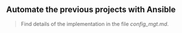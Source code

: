 ## Automate the previous projects with Ansible

> Find details of the implementation in the file *config_mgt.md*.  
